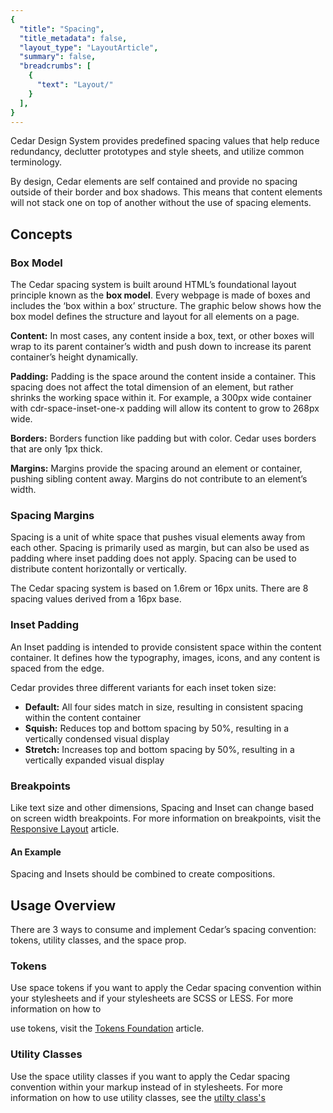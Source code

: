 ```yaml
---
{
  "title": "Spacing",
  "title_metadata": false,
  "layout_type": "LayoutArticle",
  "summary": false,
  "breadcrumbs": [
    {
      "text": "Layout/"
    }
  ],
}
---
```


<cdr-doc-table-of-contents-shell>

Cedar Design System provides predefined spacing values that help reduce redundancy, declutter prototypes and style sheets, and utilize common terminology.

By design, Cedar elements are self contained and provide no spacing outside of their border and box shadows. This means that content elements will not stack one on top of another without the use of spacing elements.

## Concepts

### Box Model

The Cedar spacing system is built around HTML’s foundational layout principle known as the **box model**. Every webpage is made of boxes and includes the ‘box within a box’ structure. The graphic below shows how the box model defines the structure and layout for all elements on a page.

<cdr-img :src="$withBase('/layout/')" alt="Box model structure of a webpage" />

**Content:** In most cases, any content inside a box, text, or other boxes will wrap to its parent container’s width and push down to increase its parent container’s height dynamically.

**Padding:** Padding is the space around the content inside a container. This spacing does not affect the total dimension of an element, but rather shrinks the working space within it. For example, a 300px wide container with cdr-space-inset-one-x padding will allow its content to grow to 268px wide.

**Borders:** Borders function like padding but with color. Cedar uses borders that are only 1px thick.

**Margins:** Margins provide the spacing around an element or container, pushing sibling content away. Margins do not contribute to an element’s width.


### Spacing Margins

Spacing is a unit of white space that pushes visual elements away from each other. Spacing is primarily used as margin, but can also be used as padding where inset padding does not apply. Spacing can be used to distribute content horizontally or vertically.

The Cedar spacing system is based on 1.6rem or 16px units. There are 8 spacing values derived from a 16px base.

<cdr-img :src="$withBase('/layout/')" alt="Horizontal spacing" />

<cdr-img :src="$withBase('/layout/')" alt="Vertical spacing" />

### Inset Padding

An Inset padding is intended to provide consistent space within the content container. It defines how the typography, images, icons, and any content is spaced from the edge.

<cdr-img :src="$withBase('/layout/')" alt="Inset padding" />

Cedar provides three different variants for each inset token size:

-  **Default:** All four sides match in size, resulting in consistent spacing within the content container
-  **Squish:** Reduces top and bottom spacing by 50%, resulting in a vertically condensed visual display
-  **Stretch:** Increases top and bottom spacing by 50%, resulting in a vertically expanded visual display

<cdr-img :src="$withBase('/layout/')" alt="The three different types of inset padding" />


### Breakpoints

Like text size and other dimensions, Spacing and Inset can change based on screen width breakpoints. For more information on breakpoints, visit the [Responsive Layout](../responsive) article.

#### An Example

Spacing and Insets should be combined to create compositions.

<cdr-img :src="$withBase('/layout/')" alt="An example of combined Spacing and Insets" />

## Usage Overview

There are 3 ways to consume and implement Cedar’s spacing convention: tokens, utility classes, and the space prop.  

### Tokens

Use space tokens if you want to apply the Cedar spacing convention within your stylesheets and if your stylesheets are SCSS or LESS. For more information on how to 

use tokens, visit the [Tokens Foundation](../../components/design-tokens) article.

### Utility Classes

Use the space utility classes if you want to apply the Cedar spacing convention within your markup instead of in stylesheets. For more information on how to use utility classes, see the [utilty class's](components/utilities/)

</cdr-doc-table-of-contents-shell>